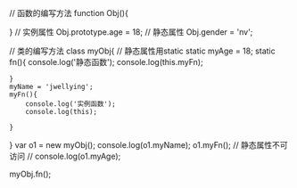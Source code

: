 // 函数的编写方法
function Obj(){

}
// 实例属性
Obj.prototype.age = 18;
// 静态属性
Obj.gender = 'nv';




// 类的编写方法
class myObj{
    // 静态属性用static
    static myAge = 18;
    static fn(){
        console.log('静态函数');
        console.log(this.myFn);
        
    }
    myName = 'jwellying';
    myFn(){
        console.log('实例函数');
        console.log(this);
        
    }
}
var o1 = new myObj();
console.log(o1.myName);
o1.myFn();
// 静态属性不可访问
// console.log(o1.myAge);

myObj.fn();

